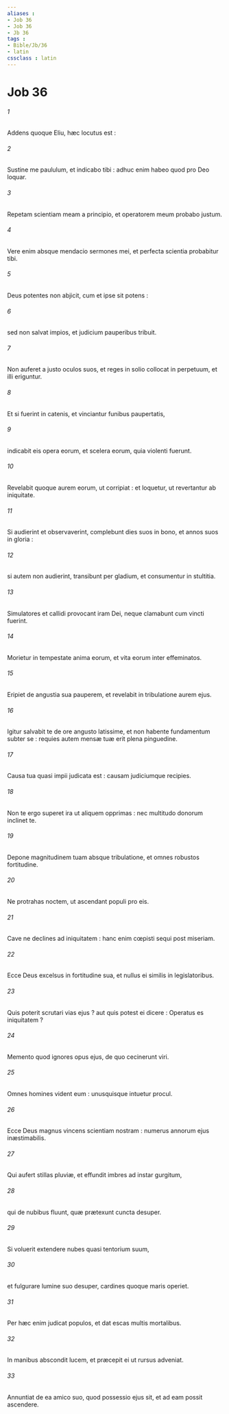 ```yaml
---
aliases : 
- Job 36
- Job 36
- Jb 36
tags : 
- Bible/Jb/36
- latin
cssclass : latin
---
```


# Job 36

###### 1
Addens quoque Eliu, hæc locutus est :
###### 2
Sustine me paululum, et indicabo tibi : adhuc enim habeo quod pro Deo loquar.
###### 3
Repetam scientiam meam a principio, et operatorem meum probabo justum.
###### 4
Vere enim absque mendacio sermones mei, et perfecta scientia probabitur tibi.
###### 5
Deus potentes non abjicit, cum et ipse sit potens :
###### 6
sed non salvat impios, et judicium pauperibus tribuit.
###### 7
Non auferet a justo oculos suos, et reges in solio collocat in perpetuum, et illi eriguntur.
###### 8
Et si fuerint in catenis, et vinciantur funibus paupertatis,
###### 9
indicabit eis opera eorum, et scelera eorum, quia violenti fuerunt.
###### 10
Revelabit quoque aurem eorum, ut corripiat : et loquetur, ut revertantur ab iniquitate.
###### 11
Si audierint et observaverint, complebunt dies suos in bono, et annos suos in gloria :
###### 12
si autem non audierint, transibunt per gladium, et consumentur in stultitia.
###### 13
Simulatores et callidi provocant iram Dei, neque clamabunt cum vincti fuerint.
###### 14
Morietur in tempestate anima eorum, et vita eorum inter effeminatos.
###### 15
Eripiet de angustia sua pauperem, et revelabit in tribulatione aurem ejus.
###### 16
Igitur salvabit te de ore angusto latissime, et non habente fundamentum subter se : requies autem mensæ tuæ erit plena pinguedine.
###### 17
Causa tua quasi impii judicata est : causam judiciumque recipies.
###### 18
Non te ergo superet ira ut aliquem opprimas : nec multitudo donorum inclinet te.
###### 19
Depone magnitudinem tuam absque tribulatione, et omnes robustos fortitudine.
###### 20
Ne protrahas noctem, ut ascendant populi pro eis.
###### 21
Cave ne declines ad iniquitatem : hanc enim cœpisti sequi post miseriam.
###### 22
Ecce Deus excelsus in fortitudine sua, et nullus ei similis in legislatoribus.
###### 23
Quis poterit scrutari vias ejus ? aut quis potest ei dicere : Operatus es iniquitatem ?
###### 24
Memento quod ignores opus ejus, de quo cecinerunt viri.
###### 25
Omnes homines vident eum : unusquisque intuetur procul.
###### 26
Ecce Deus magnus vincens scientiam nostram : numerus annorum ejus inæstimabilis.
###### 27
Qui aufert stillas pluviæ, et effundit imbres ad instar gurgitum,
###### 28
qui de nubibus fluunt, quæ prætexunt cuncta desuper.
###### 29
Si voluerit extendere nubes quasi tentorium suum,
###### 30
et fulgurare lumine suo desuper, cardines quoque maris operiet.
###### 31
Per hæc enim judicat populos, et dat escas multis mortalibus.
###### 32
In manibus abscondit lucem, et præcepit ei ut rursus adveniat.
###### 33
Annuntiat de ea amico suo, quod possessio ejus sit, et ad eam possit ascendere.
